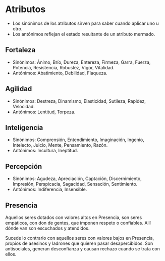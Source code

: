 # Atributos
- Los sinónimos de los atributos sirven para saber cuando aplicar uno u otro.
- Los antónimos reflejan el estado resultante de un atributo mermado. 

## Fortaleza
- Sinónimos: Ánimo, Brío, Dureza, Entereza, Firmeza, Garra, Fuerza, Potencia, Resistencia, Robustez, Vigor, Vitalidad.
- Antónimos: Abatimiento, Debilidad, Flaqueza.

## Agilidad
- Sinónimos: Destreza, Dinamismo, Elasticidad, Sutileza, Rapidez, Velocidad.
- Antónimos: Lentitud, Torpeza.

## Inteligencia
- Sinónimos: Comprensión, Entendimiento, Imaginación, Ingenio, Intelecto, Juicio, Mente, Pensamiento, Razón.
- Antónimos: Incultura, Ineptitud.

## Percepción
- Sinónimos: Agudeza, Apreciación, Captación, Discernimiento, Impresión, Perspicacia, Sagacidad, Sensación, Sentimiento.
- Antónimos: Indiferencia, Insensible.

## Presencia
Aquellos seres dotados con valores altos en Presencia, son seres empáticos, con don de gentes, que imponen respeto o confiables. Allí dónde van son escuchados y atendidos.

Sucede lo contrario con aquellos seres con valores bajos en Presencia, propios de asesinos y ladrones que quieren pasar desapercibidos. Son antisociales, generan desconfianza y causan rechazo cuando se trata con ellos.